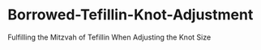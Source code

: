 # Borrowed-Tefillin-Knot-Adjustment
Fulfilling the Mitzvah of Tefillin When Adjusting the Knot Size
